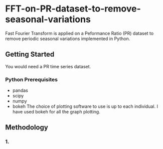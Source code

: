 # FFT-on-PR-dataset-to-remove-seasonal-variations
Fast Fourier Transform is applied on a Peformance Ratio (PR) dataset to remove periodic seasonal variations implemented in Python. 


## Getting Started
You would need a PR time series dataset. 

### Python Prerequisites
* pandas
* scipy
* numpy
* bokeh
The choice of plotting software to use is up to each individual. I have used bokeh for all the graph plotting.

## Methodology
### 1. 


